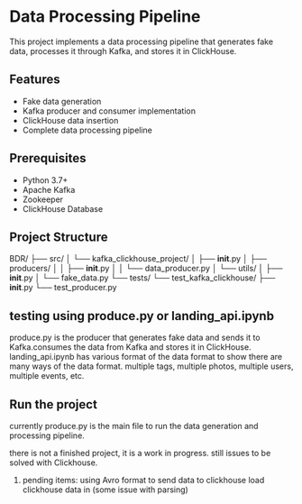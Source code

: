 # Data Processing Pipeline

This project implements a data processing pipeline that generates fake data, processes it through Kafka, and stores it in ClickHouse.

## Features

- Fake data generation
- Kafka producer and consumer implementation
- ClickHouse data insertion
- Complete data processing pipeline

## Prerequisites

- Python 3.7+
- Apache Kafka
- Zookeeper
- ClickHouse Database

## Project Structure
BDR/
├── src/
│   └── kafka_clickhouse_project/
│       ├── __init__.py
│       ├── producers/
│       │   ├── __init__.py
│       │   └── data_producer.py
│       └── utils/
│           ├── __init__.py
│           └── fake_data.py
└── tests/
    └── test_kafka_clickhouse/
        ├── __init__.py
        └── test_producer.py

## testing using produce.py or landing_api.ipynb

produce.py is the producer that generates fake data and sends it to Kafka.consumes the data from Kafka and stores it in ClickHouse.
landing_api.ipynb has various format of the data format to show there are many ways of the data format.
    multiple tags, multiple photos, multiple users, multiple events, etc.

## Run the project
currently produce.py is the main file to run the data generation and processing pipeline.

there is not a finished project, it is a work in progress. still issues to be solved with Clickhouse.
 1. pending items:
 using Avro format to send data to clickhouse 
 load clickhouse data in (some issue with parsing)







